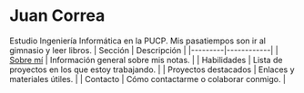 # Juan Correa
Estudio Ingeniería Informática en la PUCP. Mis pasatiempos son ir al gimnasio y leer libros.
| Sección | Descripción |
|---------|------------|
| [Sobre mí](sobre-mí) | Información general sobre mis notas. |
| Habilidades | Lista de proyectos en los que estoy trabajando. |
| Proyectos destacados | Enlaces y materiales útiles. |
| Contacto | Cómo contactarme o colaborar conmigo. |



